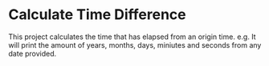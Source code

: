 # Calculate Time Difference

This project calculates the time that has elapsed from an origin time.
e.g. It will print the amount of years, months, days, miniutes and seconds from any date provided.